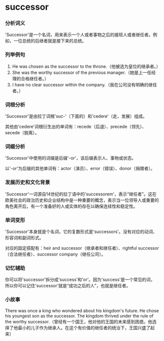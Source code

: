 # successor

### 分析词义

  

'Successor'是一个名词，用来表示一个人或者事物之后的接班人或者继任者。例如，一位总统的后继者就是接下来的总统。

  

### 列举例句

  

1.  He was chosen as the successor to the throne.（他被选为皇位的继承者。）
2.  She was the worthy successor of the previous manager.（她是上一任经理的合格继任者。）
3.  I have no clear successor within the company.（我在公司没有明确的继任者。）

  

### 词根分析

  

'Successor'是由拉丁词根'suc-'（下面的）和'cedere'（走，发展）组成。

  

其他由'cedere'词根衍生出的单词有：recede（后退）、precede（领先）、secede（脱离）。

  

### 词缀分析

  

'Successor'中使用的词缀是后缀'-or'，该后缀表示人、事物或状态。

  

以'-or'为后缀的其他单词有：actor（演员）、error（错误）、donor（捐赠者）。

  

### 发展历史和文化背景

  

'Successor'一词源自14世纪的拉丁语中的'successorem'，表示“继任者”。这在欧美社会的政治历史和企业结构中是一种重要的概念，表示当一位领导人或重要的角色离开后，有一个准备好的人或实体的存在以确保连续性和稳定性。

  

### 单词变形

  

'Successor'本身就是个名词，它的复数形式是'successors'。没有对应的动词、形容词和副词形式。

  

对应的固定搭配有：heir and successor（继承者和继任者）、rightful successor（合法继任者）、successor company（继任公司）。

  

### 记忆辅助

  

你可以将'successor'拆分成'success'和'or'。因为'success'是一个常见的词，所以你可以记住'successor'就是“成功之后的人”，也就是继任者。

  

### 小故事

  

There was once a king who wondered about his kingdom's future. He chose his youngest son as the successor. The kingdom thrived under the rule of the worthy successor.（曾经有一个国王，他对他的王国的未来感到困惑。他选择了他最小的儿子作为继承人。在这个有价值的继任者的统治下，王国兴盛了起来）
